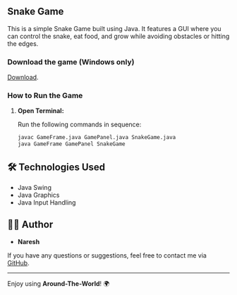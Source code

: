 ## Snake Game

This is a simple Snake Game built using Java. It features a GUI where you can control the snake, eat food, and grow while avoiding obstacles or hitting the edges.

### Download the game (Windows only)

[Download](https://github.com/ns2511/snakegame).

### How to Run the Game

1. **Open Terminal:**

   Run the following commands in sequence:

   ```bash
   javac GameFrame.java GamePanel.java SnakeGame.java
   java GameFrame GamePanel SnakeGame

## 🛠️ Technologies Used
- Java Swing
- Java Graphics
- Java Input Handling

## 🧑‍💻 Author
- **Naresh**

If you have any questions or suggestions, feel free to contact me via [GitHub](https://github.com/ns2511).

---

Enjoy using **Around-The-World**! 🌍

